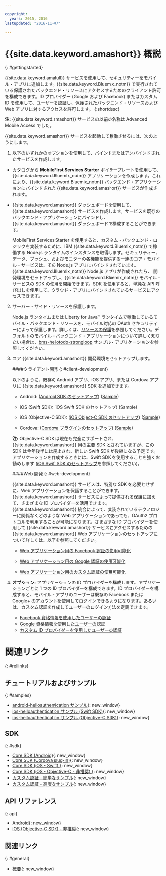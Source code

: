 ```yaml
---

copyright:
  years: 2015, 2016
lastupdated: "2016-11-07"

---
```


# {{site.data.keyword.amashort}} 概説
       
{: #gettingstarted}

{{site.data.keyword.amafull}} サービスを使用して、セキュリティーをモバイル・アプリに追加します。{{site.data.keyword.Bluemix_notm}} で実行されている保護されたバックエンド・リソースにアクセスするためのクライアント許可を構成できます。ID プロバイダー (Google および Facebook) またはカスタム ID を使用して、ユーザーを認証し、保護されたバックエンド・リソースおよび Web アプリに対するアクセスを許可します。
{:shortdesc}

**注:** {{site.data.keyword.amashort}} サービスの以前の名称は Advanced Mobile Access でした。


{{site.data.keyword.amashort}} サービスを起動して稼働させるには、次のようにします。

1. 以下のいずれかのオプションを使用して、バインドまたはアンバインドされたサービスを作成します。
 * カタログから **MobileFirst Services Starter** ボイラープレートを使用して、{{site.data.keyword.Bluemix_notm}} アプリケーションを作成します。これにより、{{site.data.keyword.Bluemix_notm}} バックエンド・アプリケーションにバインドされた {{site.data.keyword.amashort}} サービスが作成されます。
 * {{site.data.keyword.amashort}} ダッシュボードを使用して、{{site.data.keyword.amashort}} サービスを作成します。サービスを既存のバックエンド・アプリケーションにバインドし、{{site.data.keyword.amashort}} ダッシュボードで構成することができます。

   MobileFirst Services Starter を使用すると、カスタム・バックエンド・ロジックを実装するために、IBM {{site.data.keyword.Bluemix_notm}} で稼働する Node.js ランタイムのインスタンスを取得します。セキュリティー、データ、プッシュ、およびモニターの各機能を提供する一連のコア・モバイル・サービスは、その Node.js アプリにバインドされています。{{site.data.keyword.Bluemix_notm}} Node.js アプリが作成されたら、 開発環境をセットアップし、{{site.data.keyword.Bluemix_notm}} モバイル・サービスの SDK の使用を開始できます。SDK を使用すると、単純な API 呼び出しを使用して、クラウド・アプリにバインドされているサービスにアクセスできます。

2. サーバー・サイド・リソースを保護します。

   Node.js ランタイムまたは Liberty for Java&trade; ランタイムで稼働しているモバイル・バックエンド・リソースを、モバイル対応の OAuth セキュリティーによって保護します。詳しくは、[リソースの保護](protecting-resources.html)を参照してください。デフォルトのモバイル・バックエンド・アプリケーションについて詳しく知りたい場合は、[bms-hellotodo-strongloop](https://github.com/ibm-bluemix-mobile-services/bms-hellotodo-strongloop) サンプル・アプリケーションを参照してください。

3. コア {{site.data.keyword.amashort}} 開発環境をセットアップします。

	####クライアント開発
   {: #client-development}

	以下のように、既存の Android アプリ、iOS アプリ、または Cordova アプリに {{site.data.keyword.amashort}} SDK を追加できます。
   * Android: ([Android SDK のセットアップ](getting-started-android.html)) ([Sample](https://github.com/ibm-bluemix-mobile-services/bms-samples-android-helloauthentication))

   * iOS (Swift SDK): ([iOS Swift SDK のセットアップ](getting-started-ios-swift-sdk.html))
      ([Sample](https://github.com/ibm-bluemix-mobile-services/bms-samples-swift-helloauthentication))

   * iOS (Objective-C SDK): ([iOS Object-C SDK のセットアップ](getting-started-ios.html)) ([Sample](https://github.com/ibm-bluemix-mobile-services/bms-samples-ios-helloauthentication))

   * Cordova: ([Cordova プラグインのセットアップ](getting-started-cordova.html)) ([Sample](https://github.com/ibm-bluemix-mobile-services/bms-samples-cordova-helloauthentication))

   **注:** Objective-C SDK は現在も完全にサポートされ、{{site.data.keyword.amashort}} 用の主要 SDK とされていますが、この SDK は今年後半には廃止され、新しい Swift SDK が後継になる予定です。アプリケーションを作成するときには、Swift SDK を使用することを強くお勧めします ([iOS Swift SDK のセットアップ](getting-started-ios-swift-sdk.html)を参照してください)。

	####Web 開発
   {: #web-development}

   {{site.data.keyword.amashort}} サービスは、特別な SDK を必要とせずに、Web アプリケーションを保護することができます。{{site.data.keyword.amashort}} サービスによって提供される保護に加えて、さまざまな ID プロバイダーを活用できます。{{site.data.keyword.amashort}} 統合によって、実装されているテクノロジーに関係なくどのような Web アプリケーションであっても、OAuth2 プロトコルを利用することが可能になります。さまざまな ID プロバイダーを使用して {{site.data.keyword.amashort}} サービスにアクセスするための {{site.data.keyword.amashort}} Web アプリケーションのセットアップについて詳しくは、以下を参照してください。

    * [Web アプリケーション用の Facebook 認証の使用可能化](facebook-auth-web.html)

    * [Web アプリケーション用の Google 認証の使用可能化](google-auth-web.html)

    * [Web アプリケーション用のカスタム認証の使用可能化](custom-auth-web.html)

4. **オプション:** アプリケーションの ID プロバイダーを構成します。アプリケーションごとに 1 つの ID プロバイダーを構成できます。ID プロバイダーを構成すると、モバイル・アプリのユーザーは既存の Facebook または Google+ のアカウントを使用してログインできるようになります。あるいは、カスタム認証を作成してユーザーのログイン方法を定義できます。
   * [Facebook 資格情報を使用したユーザーの認証](facebook-auth-overview.html)
   * [Google 資格情報を使用したユーザーの認証](google-auth-overview.html)
   * [カスタム ID プロバイダーを使用したユーザーの認証](custom-auth.html)


# 関連リンク
{: #rellinks}

## チュートリアルおよびサンプル
{: #samples}
* [android-helloauthentication サンプル](https://github.com/ibm-bluemix-mobile-services/bms-samples-android-helloauthentication){: new_window}
* [ios-helloauthentication サンプル (Swift SDK)](https://github.com/ibm-bluemix-mobile-services/bms-samples-swift-helloauthentication){: new_window}
* [ios-helloauthentication サンプル (Objective-C SDK)](https://github.com/ibm-bluemix-mobile-services/bms-samples-ios-helloauthentication){: new_window}

## SDK
{: #sdk}
* [Core SDK (Android)](https://github.com/ibm-bluemix-mobile-services/bms-clientsdk-android-core){: new_window}
* [Core SDK (Cordova plug-in)](https://github.com/ibm-bluemix-mobile-services/bms-clientsdk-cordova-plugin-core){: new_window}
* [Core SDK (iOS - Swift) ](https://github.com/ibm-bluemix-mobile-services/bms-clientsdk-swift-core){: new_window}
* [Core SDK (iOS - Objective-C - 非推奨) ](https://hub.jazz.net/git/bluemixmobilesdk/imf-ios-sdk/archive?revstr=master){: new_window}
* [カスタム認証 - 簡単なサンプル](https://github.com/ibm-bluemix-mobile-services/bms-mca-custom-identity-provider-sample){: new_window}
* [カスタム認証 - 高度なサンプル](https://github.com/ibm-bluemix-mobile-services/bms-mca-custom-identity-provider-with-user-management){: new_window}

## API リファレンス
{: api}
* [Android](https://console.{DomainName}/docs/api/content/api/mobilefirst/android/core-api-doc/overview-summary.html){: new_window}
* [iOS (Objective-C SDK) - 非推奨](https://console.{DomainName}/docs/api/content/api/mobilefirst/ios/IMFCore_api-doc/html/index.html){: new_window}


## 関連リンク
{: #general}
* [概要](overview.html){: new_window}
